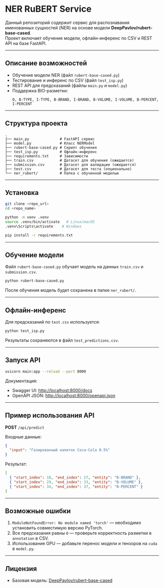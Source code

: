 # NER RuBERT Service

Данный репозиторий содержит сервис для распознавания именованных сущностей (NER) на основе модели **DeepPavlov/rubert-base-cased**.  
Проект включает обучение модели, офлайн-инференс по CSV и REST API на базе FastAPI.

---

## Описание возможностей
- Обучение модели NER (файл `rubert-base-cased.py`)
- Тестирование и инференс по CSV (файл `test_isp.py`)
- REST API для предсказаний (файлы `main.py` и `model.py`)
- Поддержка BIO-разметки:
  ```
  O, B-TYPE, I-TYPE, B-BRAND, I-BRAND, B-VOLUME, I-VOLUME, B-PERCENT, I-PERCENT
  ```

---

## Структура проекта
```
.
├── main.py              # FastAPI сервис
├── model.py             # Класс NERModel
├── rubert-base-cased.py # Скрипт обучения
├── test_isp.py          # Офлайн-инференс
├── requirements.txt     # Зависимости
├── train.csv            # Датасет для обучения (ожидается)
├── submission.csv       # Датасет для валидации (ожидается)
├── test.csv             # Датасет для теста (опционально)
└── ner_rubert/          # Папка с обученной моделью
```

---

## Установка

```bash
git clone <repo_url>
cd <repo_name>

python -m venv .venv
source .venv/bin/activate   # Linux/macOS
.venv\Scripts\activate    # Windows

pip install -r requirements.txt
```

---

## Обучение модели

Файл `rubert-base-cased.py` обучает модель на данных `train.csv` и `submission.csv`.

```bash
python rubert-base-cased.py
```

После обучения модель будет сохранена в папке `ner_rubert/`.

---

## Офлайн-инференс

Для предсказаний по `test.csv` используется:

```bash
python test_isp.py
```

Результаты сохраняются в файл `test_predictions.csv`.

---

## Запуск API

```bash
uvicorn main:app --reload --port 8000
```

Документация:
- Swagger UI: [http://localhost:8000/docs](http://localhost:8000/docs)
- OpenAPI JSON: [http://localhost:8000/openapi.json](http://localhost:8000/openapi.json)

---

## Пример использования API

**POST** `/api/predict`

Входные данные:
```json
{
  "input": "Газированный напиток Coca-Cola 0.5%"
}
```

Результат:
```json
[
  { "start_index": 18, "end_index": 27, "entity": "B-BRAND" },
  { "start_index": 29, "end_index": 33, "entity": "B-VOLUME" },
  { "start_index": 34, "end_index": 37, "entity": "B-PERCENT" }
]
```

---

## Возможные ошибки

1. `ModuleNotFoundError: No module named 'torch'` — необходимо установить совместимую версию PyTorch.
2. Все предсказания равны `O` — проверьте корректность разметки в `annotation` в CSV.
3. Использование GPU — добавьте перенос модели и тензоров на `cuda` в `model.py`.

---

## Лицензия

- Базовая модель: [DeepPavlov/rubert-base-cased](https://huggingface.co/DeepPavlov/rubert-base-cased)
